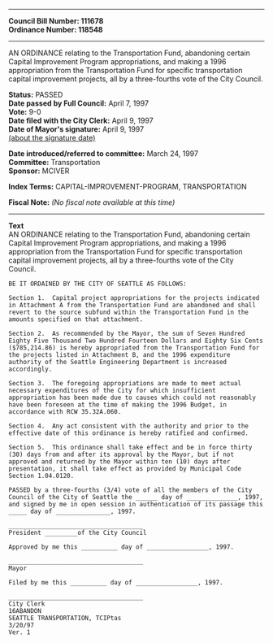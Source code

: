 * * * * *  
  
**Council Bill Number: [](#h0)[](#h2)111678**   
**Ordinance Number: 118548**  
  
* * * * *  
  
AN ORDINANCE relating to the Transportation Fund, abandoning certain Capital Improvement Program appropriations, and making a 1996 appropriation from the Transportation Fund for specific transportation capital improvement projects, all by a three-fourths vote of the City Council.  
  
**Status:** PASSED   
**Date passed by Full Council:** April 7, 1997   
**Vote:** 9-0   
**Date filed with the City Clerk:** April 9, 1997   
**Date of Mayor's signature:** April 9, 1997   
[(about the signature date)](/~public/approvaldate.htm)   
  
  
**Date introduced/referred to committee:** March 24, 1997   
**Committee:** Transportation   
**Sponsor:** MCIVER   
  
**Index Terms:** CAPITAL-IMPROVEMENT-PROGRAM, TRANSPORTATION  
  
**Fiscal Note:** *(No fiscal note available at this time)*  
  
* * * * *  
  
**Text**  
    AN ORDINANCE relating to the Transportation Fund, abandoning certain  
    Capital Improvement Program appropriations, and making a 1996  
    appropriation from the Transportation Fund for specific transportation  
    capital improvement projects, all by a three-fourths vote of the City  
    Council.  
  
    BE IT ORDAINED BY THE CITY OF SEATTLE AS FOLLOWS:  
  
    Section 1.  Capital project appropriations for the projects indicated  
    in Attachment A from the Transportation Fund are abandoned and shall  
    revert to the source subfund within the Transportation Fund in the  
    amounts specified on that attachment.  
  
    Section 2.  As recommended by the Mayor, the sum of Seven Hundred  
    Eighty Five Thousand Two Hundred Fourteen Dollars and Eighty Six Cents  
    ($785,214.86) is hereby appropriated from the Transportation Fund for  
    the projects listed in Attachment B, and the 1996 expenditure  
    authority of the Seattle Engineering Department is increased  
    accordingly.  
  
    Section 3.  The foregoing appropriations are made to meet actual  
    necessary expenditures of the City for which insufficient  
    appropriation has been made due to causes which could not reasonably  
    have been foreseen at the time of making the 1996 Budget, in  
    accordance with RCW 35.32A.060.  
  
    Section 4.  Any act consistent with the authority and prior to the  
    effective date of this ordinance is hereby ratified and confirmed.  
  
    Section 5.  This ordinance shall take effect and be in force thirty  
    (30) days from and after its approval by the Mayor, but if not  
    approved and returned by the Mayor within ten (10) days after  
    presentation, it shall take effect as provided by Municipal Code  
    Section 1.04.0120.  
  
    PASSED by a three-fourths (3/4) vote of all the members of the City  
    Council of the City of Seattle the ______ day of ______________, 1997,  
    and signed by me in open session in authentication of its passage this  
    _____ day of _______________, 1997.  
  
    _____________________________________  
    President _________of the City Council  
  
    Approved by me this __________ day of _________________, 1997.  
  
    _____________________________________  
    Mayor  
  
    Filed by me this __________ day of _________________, 1997.  
  
    _____________________________________  
    City Clerk  
    16ABANDON  
    SEATTLE TRANSPORTATION, TCIPtas  
    3/20/97  
    Ver. 1  

